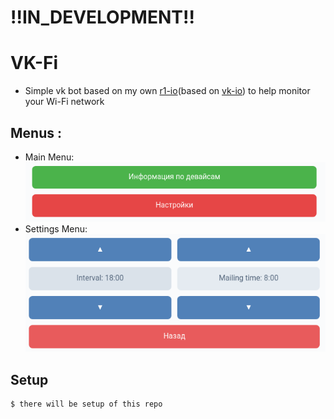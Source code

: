 # !!IN_DEVELOPMENT!!

# VK-Fi

- Simple vk bot based on my own [r1-io](based on [vk-io]) to help monitor your Wi-Fi network

## Menus :
- Main Menu:
![vk1](img/vk1.png)
- Settings Menu:
![vk2](img/vk2.png)

## Setup
```
$ there will be setup of this repo
```

[r1-io]: <https://github.com/stercoris/r1-io>
[vk-io]: <https://github.com/negezor/vk-io>
